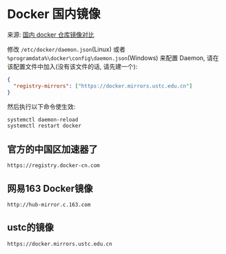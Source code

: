 # Docker 国内镜像

来源: [国内 docker 仓库镜像对比](https://ieevee.com/tech/2016/09/28/docker-mirror.html)

修改 `/etc/docker/daemon.json`(Linux) 或者 `%programdata%\docker\config\daemon.json`(Windows) 来配置 Daemon, 请在该配置文件中加入(没有该文件的话, 请先建一个):

```json
{
  "registry-mirrors": ["https://docker.mirrors.ustc.edu.cn"]
}
```

然后执行以下命令使生效:

```bash
systemctl daemon-reload
systemctl restart docker
```

## 官方的中国区加速器了

`https://registry.docker-cn.com`

## 网易163 Docker镜像

`http://hub-mirror.c.163.com`

## ustc的镜像

`https://docker.mirrors.ustc.edu.cn`